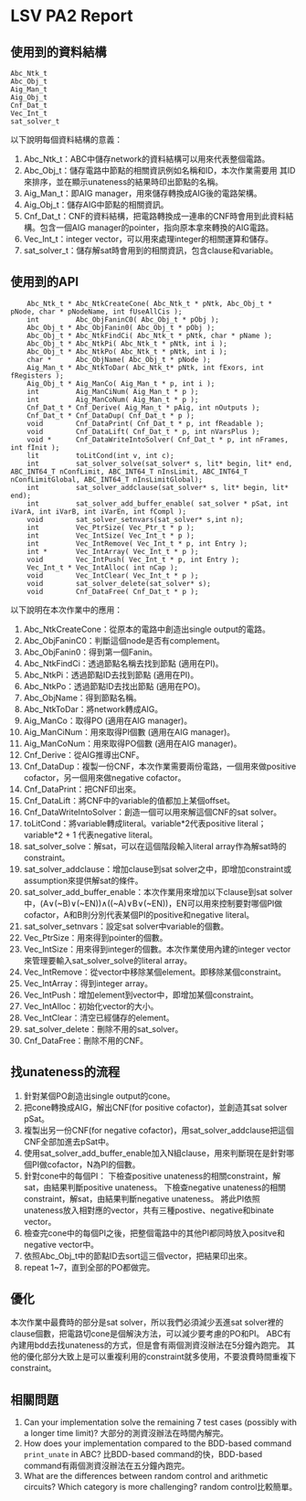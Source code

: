 # LSV PA2 Report
## 使用到的資料結構
```
Abc_Ntk_t
Abc_Obj_t
Aig_Man_t
Aig_Obj_t
Cnf_Dat_t
Vec_Int_t
sat_solver_t
```
以下說明每個資料結構的意義：
1. Abc_Ntk_t：ABC中儲存network的資料結構可以用來代表整個電路。
1. Abc_Obj_t：儲存電路中節點的相關資訊例如名稱和ID，本次作業需要用 其ID來排序，並在顯示unateness的結果時印出節點的名稱。
1. Aig_Man_t：即AIG manager，用來儲存轉換成AIG後的電路架構。
2. Aig_Obj_t：儲存AIG中節點的相關資訊。
3. Cnf_Dat_t：CNF的資料結構，把電路轉換成一連串的CNF時會用到此資料結構。包含一個AIG manager的pointer，指向原本拿來轉換的AIG電路。
4. Vec_Int_t：integer vector，可以用來處理integer的相關運算和儲存。
5. sat_solver_t：儲存解sat時會用到的相關資訊，包含clause和variable。

## 使用到的API
```
    Abc_Ntk_t * Abc_NtkCreateCone( Abc_Ntk_t * pNtk, Abc_Obj_t * pNode, char * pNodeName, int fUseAllCis );
    int         Abc_ObjFaninC0( Abc_Obj_t * pObj );
    Abc_Obj_t * Abc_ObjFanin0( Abc_Obj_t * pObj );
    Abc_Obj_t * Abc_NtkFindCi( Abc_Ntk_t * pNtk, char * pName );
    Abc_Obj_t * Abc_NtkPi( Abc_Ntk_t * pNtk, int i );
    Abc_Obj_t * Abc_NtkPo( Abc_Ntk_t * pNtk, int i );
    char *      Abc_ObjName( Abc_Obj_t * pNode );
    Aig_Man_t * Abc_NtkToDar( Abc_Ntk_t* pNtk, int fExors, int fRegisters );
    Aig_Obj_t * Aig_ManCo( Aig_Man_t * p, int i );    
    int         Aig_ManCiNum( Aig_Man_t * p );    
    int         Aig_ManCoNum( Aig_Man_t * p );
    Cnf_Dat_t * Cnf_Derive( Aig_Man_t * pAig, int nOutputs );
    Cnf_Dat_t * Cnf_DataDup( Cnf_Dat_t * p );
    void        Cnf_DataPrint( Cnf_Dat_t * p, int fReadable );
    void        Cnf_DataLift( Cnf_Dat_t * p, int nVarsPlus );
    void *      Cnf_DataWriteIntoSolver( Cnf_Dat_t * p, int nFrames, int fInit );
    lit         toLitCond(int v, int c);
    int         sat_solver_solve(sat_solver* s, lit* begin, lit* end, ABC_INT64_T nConfLimit, ABC_INT64_T nInsLimit, ABC_INT64_T nConfLimitGlobal, ABC_INT64_T nInsLimitGlobal);
    int         sat_solver_addclause(sat_solver* s, lit* begin, lit* end);
    int         sat_solver_add_buffer_enable( sat_solver * pSat, int iVarA, int iVarB, int iVarEn, int fCompl );
    void        sat_solver_setnvars(sat_solver* s,int n);
    int         Vec_PtrSize( Vec_Ptr_t * p );
    int         Vec_IntSize( Vec_Int_t * p );
    int         Vec_IntRemove( Vec_Int_t * p, int Entry );
    int *       Vec_IntArray( Vec_Int_t * p );
    void        Vec_IntPush( Vec_Int_t * p, int Entry );
    Vec_Int_t * Vec_IntAlloc( int nCap ); 
    void        Vec_IntClear( Vec_Int_t * p );
    void        sat_solver_delete(sat_solver* s);
    void        Cnf_DataFree( Cnf_Dat_t * p );
```
以下說明在本次作業中的應用：
1. Abc_NtkCreateCone：從原本的電路中創造出single output的電路。
2. Abc_ObjFaninC0：判斷這個node是否有complement。
3. Abc_ObjFanin0：得到第一個Fanin。
4. Abc_NtkFindCi：透過節點名稱去找到節點 (適用在PI)。
5. Abc_NtkPi：透過節點ID去找到節點 (適用在PI)。
6. Abc_NtkPo：透過節點ID去找出節點 (適用在PO)。
7. Abc_ObjName：得到節點名稱。
8. Abc_NtkToDar：將network轉成AIG。
9. Aig_ManCo：取得PO (適用在AIG manager)。
10. Aig_ManCiNum：用來取得PI個數 (適用在AIG manager)。
11. Aig_ManCoNum：用來取得PO個數 (適用在AIG manager)。
12. Cnf_Derive：從AIG推導出CNF。
13. Cnf_DataDup：複製一份CNF，本次作業需要兩份電路，一個用來做positive cofactor，另一個用來做negative cofactor。
14. Cnf_DataPrint：把CNF印出來。
15. Cnf_DataLift：將CNF中的variable的值都加上某個offset。
16. Cnf_DataWriteIntoSolver：創造一個可以用來解這個CNF的sat solver。
17. toLitCond：將variable轉成literal。variable\*2代表positive literal；variable\*2 + 1 代表negative literal。
18. sat_solver_solve：解sat，可以在這個階段輸入literal array作為解sat時的constraint。
19. sat_solver_addclause：增加clause到sat solver之中，即增加constraint或assumption來提供解sat的條件。
20. sat_solver_add_buffer_enable：本次作業用來增加以下clause到sat solver中，(A∨(\~B)∨(\~EN))∧((\~A)∨B∨(\~EN))，EN可以用來控制要對哪個PI做cofactor，A和B則分別代表某個PI的positive和negative literal。
21. sat_solver_setnvars：設定sat solver中variable的個數。
22. Vec_PtrSize：用來得到pointer的個數。
23. Vec_IntSize：用來得到integer的個數。本次作業使用內建的integer vector來管理要輸入sat_solver_solve的literal array。
24. Vec_IntRemove：從vector中移除某個element。即移除某個constraint。
25. Vec_IntArray：得到integer array。
26. Vec_IntPush：增加element到vector中，即增加某個constraint。
27. Vec_IntAlloc：初始化vector的大小。
28. Vec_IntClear：清空已經儲存的element。
29. sat_solver_delete：刪除不用的sat_solver。
30. Cnf_DataFree：刪除不用的CNF。


## 找unateness的流程
1. 針對某個PO創造出single output的cone。
1. 把cone轉換成AIG，解出CNF(for positive cofactor)，並創造其sat solver pSat。
2. 複製出另一份CNF(for negative cofactor)，用sat_solver_addclause把這個CNF全部加進去pSat中。
3. 使用sat_solver_add_buffer_enable加入N組clause，用來判斷現在是針對哪個PI做cofactor，N為PI的個數。
4. 針對cone中的每個PI：
    下檢查positive unateness的相關constraint，解sat，由結果判斷positive unateness。
    下檢查negative unateness的相關constraint，解sat，由結果判斷negative unateness。
    將此PI依照unateness放入相對應的vector，共有三種postive、negative和binate vector。
1. 檢查完cone中的每個PI之後，把整個電路中的其他PI都同時放入positve和negative vector中。
2. 依照Abc_Obj_t中的節點ID去sort這三個vector，把結果印出來。
3. repeat 1~7，直到全部的PO都做完。

## 優化
本次作業中最費時的部分是sat solver，所以我們必須減少丟進sat solver裡的clause個數，把電路切cone是個解決方法，可以減少要考慮的PO和PI。
ABC有內建用bdd去找unateness的方式，但是會有兩個測資沒辦法在5分鐘內跑完。
其他的優化部分大致上是可以重複利用的constraint就多使用，不要浪費時間重複下constraint。
## 相關問題
1.  Can your implementation solve the remaining 7 test cases (possibly with a longer time limit)?
大部分的測資沒辦法在時間內解完。
1. How does your implementation compared to the BDD-based command `print_unate` in ABC?
比BDD-based command的快，BDD-based command有兩個測資沒辦法在五分鐘內跑完。
1. What are the differences between random control and arithmetic circuits? Which category is more challenging?
random control比較簡單。

